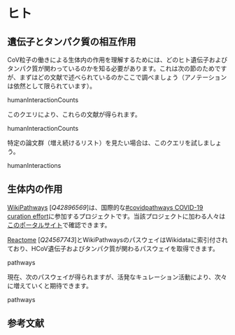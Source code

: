 # ヒト

## 遺伝子とタンパク質の相互作用

CoV粒子の働きによる生体内の作用を理解するためには、どのヒト遺伝子およびタンパク質が関わっているのかを知る必要があります。これは次の節のためですが、まずはどの文献で述べられているのかここで調べましょう（アノテーションは依然として限られています）。

<sparql>humanInteractionCounts</sparql>

このクエリにより、これらの文献が得られます。

<out>humanInteractionCounts</out>

特定の論文群（増え続けるリスト）を見たい場合は、このクエリを試しましょう。

<sparql>humanInteractions</sparql>

## 生体内の作用

[WikiPathways](https://wikipathways.org/) [<cite>Q42896569</cite>]は、国際的な[#covidpathways COVID-19 curation effort](https://covid.pages.uni.lu/map_curation)に参加するプロジェクトです。当該プロジェクトに加わる人々は[このポータルサイト](http://covid.wikipathways.org/)で確認できます。

[Reactome](http://reactome.org/) [<cite>Q24567743</cite>]とWikiPathwaysのパスウェイはWikidataに索引付されており、HCoV遺伝子およびタンパク質が関わるパスウェイを取得できます。

<sparql>pathways</sparql>

現在、次のパスウェイが得られますが、活発なキュレーション活動により、次々に増えていくと期待できます。

<out>pathways</out>

## 参考文献

<references/>
